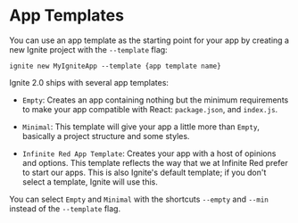 # App Templates

You can use an app template as the starting point for your app by creating a new
Ignite project with the `--template` flag:

```
ignite new MyIgniteApp --template {app template name}
```

Ignite 2.0 ships with several app templates:

- `Empty`: Creates an app containing nothing but the minimum requirements to make
your app compatible with React: `package.json`, and `index.js`.

- `Minimal`: This template will give your app a little more than `Empty`,
basically a
project structure and some styles.
 
- `Infinite Red App Template`: Creates your app with a host of opinions and
options. This template reflects the way that we at Infinite Red prefer to start
our apps. This is also Ignite's default template; if you don't select a
template, Ignite will use this.

You can select `Empty` and `Minimal` with the shortcuts `--empty` and `--min`
instead of the `--template` flag.
